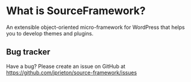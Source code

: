 What is SourceFramework?
===========

An extensible object-oriented micro-framework for WordPress that helps you to develop themes and plugins.

Bug tracker
-----------

Have a bug? Please create an issue on GitHub at https://github.com/jprieton/source-framework/issues